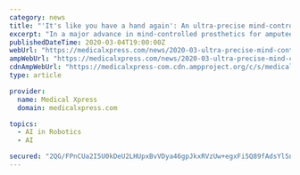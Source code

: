 ```yaml
---
category: news
title: "'It's like you have a hand again': An ultra-precise mind-controlled prosthetic"
excerpt: "In a major advance in mind-controlled prosthetics for amputees ... finger-level control of a robotic hand. To achieve this, the researchers developed a way to tame temperamental nerve endings ..."
publishedDateTime: 2020-03-04T19:00:00Z
webUrl: "https://medicalxpress.com/news/2020-03-ultra-precise-mind-controlled-prosthetic.html"
ampWebUrl: "https://medicalxpress.com/news/2020-03-ultra-precise-mind-controlled-prosthetic.amp"
cdnAmpWebUrl: "https://medicalxpress-com.cdn.ampproject.org/c/s/medicalxpress.com/news/2020-03-ultra-precise-mind-controlled-prosthetic.amp"
type: article

provider:
  name: Medical Xpress
  domain: medicalxpress.com

topics:
  - AI in Robotics
  - AI

secured: "2QG/FPnCUa2I5U0kDeU2LHUpxBvVDya46gpJkxRVzUw+egxFi5Q89fAdsYlSnkZjR/nmvI0cBKWbTdBk7BzrQcv4yrqYNqEHSoAYo0sE+QR1ESPxFAa6DijwC8YhxhosySLupmev4SuOCAOKEgnLTUIthpNrb+SL+4KYzbbxAF4tG6gNQuX3WOBAjhTLaP6pe1NWqNc+s3/hJEgrUgcQ41CUb7b5DMUEqIblAtiruii/NeInNPfk1oV+F5ypLXxuVoCyo9XvA9eyN1tnUWJosgNcsE0KYTPDrntrPHJOh8LDF3HlBGYQVV8Oic9as1By;2EScuzOqRgWLSpc47QVp6Q=="
---
```


